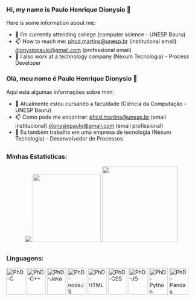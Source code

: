 ### Hi, my name is Paulo Henrique Dionysio 👋

Here is some information about me:

- 🌱 I’m currently attending college (computer science - UNESP Bauru)
- 📫 How to reach me: 
    phcd.martins@unesp.br (institutional email)
    dionysiopaulo@gmail.com (professional email)
- 🏣 I also work at a technology company (Nexum Tecnologia) - Process Developer

### Olá, meu nome é Paulo Henrique Dionysio 👋

Aqui está algumas informações sobre mim:

- 🌱 Atualmente estou cursando a faculdade (Ciência da Computação - UNESP Bauru)
- 📫 Como pode me encontrar:
    phcd.martins@unesp.br (email institucional)
    dionysiopaulo@gmail.com (email profissional)
- 🏣 Eu também trabalho em uma empresa de tecnologia (Nexum Tecnologia) - Desenvolvedor de Processos
##

  ### Minhas Estatísticas:  

  <p align = "center">
    <picture>
      <source
        srcset="https://github-readme-stats.vercel.app/api?username=PauloHDionysio&show_icons=true&theme=blue_navy&icon_color=8300B7&bg_color=222222&border_color=8300B7&locale=pt-br&hide_border=true&cache_seconds=86400&border_radius=20"
        media="(prefers-color-scheme: dark)"
      />
      <source
        srcset="https://github-readme-stats.vercel.app/api?username=PauloHDionysio&show_icons=true"
        media="(prefers-color-scheme: light), (prefers-color-scheme: no-preference)"
      />
      <img src="https://github-readme-stats.vercel.app/api?username=PauloHDionysio&show_icons=true" />
    </picture>
    <img height = "180em" src = "https://github-readme-stats.vercel.app/api?username=PauloHDionysio&show_icons=true&theme=Gradient">
    <img height = "200em" src = "https://github-readme-stats.vercel.app/api/top-langs/?username=PauloHDionysio&layout=donut">
  </p>

##

### Linguagens:
<div style = "display: inline-block">
    <img align = "center" alt = "PhD-C" height = "70" width = "50" src="https://cdn.jsdelivr.net/gh/devicons/devicon/icons/c/c-line.svg" />
    <img align = "center" alt = "PhD-C++" height = "70" width = "50" src="https://cdn.jsdelivr.net/gh/devicons/devicon/icons/cplusplus/cplusplus-line.svg" />
    <img align = "center" alt = "PhD-Java" height = "70" width = "50" src="https://cdn.jsdelivr.net/gh/devicons/devicon/icons/java/java-original-wordmark.svg" />
    <img align = "center" alt = "PhD-nodeJS" height = "70" width = "50" src="https://cdn.jsdelivr.net/gh/devicons/devicon/icons/nodejs/nodejs-original.svg" />
    <img align = "center" alt = "PhD-HTML" height = "70" width = "50" src="https://cdn.jsdelivr.net/gh/devicons/devicon/icons/html5/html5-plain.svg" />
    <img align = "center" alt = "PhD-CSS" height = "70" width = "50" src="https://cdn.jsdelivr.net/gh/devicons/devicon/icons/css3/css3-plain.svg" />
    <img align = "center" alt = "PhD-JS" height = "70" width = "50" src="https://cdn.jsdelivr.net/gh/devicons/devicon/icons/javascript/javascript-plain.svg" />
    <img align = "center" alt = "PhD-Python" height = "70" width = "50" src="https://cdn.jsdelivr.net/gh/devicons/devicon/icons/python/python-original.svg" />
    <img align = "center" alt = "PhD-Pandas" height = "70" width = "50" src="https://cdn.jsdelivr.net/gh/devicons/devicon/icons/pandas/pandas-original.svg" />
    
  </div>
